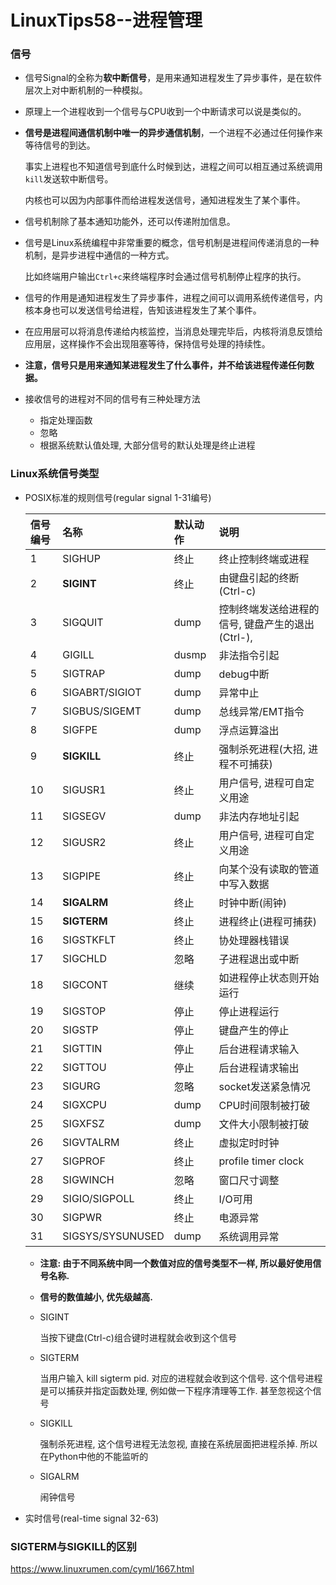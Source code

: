 # LinuxTips58--进程管理

### 信号

+ 信号Signal的全称为**软中断信号**，是用来通知进程发生了异步事件，是在软件层次上对中断机制的一种模拟。

+ 原理上一个进程收到一个信号与CPU收到一个中断请求可以说是类似的。

+ **信号是进程间通信机制中唯一的异步通信机制**，一个进程不必通过任何操作来等待信号的到达。

  事实上进程也不知道信号到底什么时候到达，进程之间可以相互通过系统调用`kill`发送软中断信号。

  内核也可以因为内部事件而给进程发送信号，通知进程发生了某个事件。

+ 信号机制除了基本通知功能外，还可以传递附加信息。

+ 信号是Linux系统编程中非常重要的概念，信号机制是进程间传递消息的一种机制，是异步进程中通信的一种方式。

  比如终端用户输出`Ctrl+c`来终端程序时会通过信号机制停止程序的执行。

+ 信号的作用是通知进程发生了异步事件，进程之间可以调用系统传递信号，内核本身也可以发送信号给进程，告知该进程发生了某个事件。
+ 在应用层可以将消息传递给内核监控，当消息处理完毕后，内核将消息反馈给应用层，这样操作不会出现阻塞等待，保持信号处理的持续性。
+ **注意，信号只是用来通知某进程发生了什么事件，并不给该进程传递任何数据。**
+ 接收信号的进程对不同的信号有三种处理方法
  + 指定处理函数
  + 忽略
  + 根据系统默认值处理, 大部分信号的默认处理是终止进程

### Linux系统信号类型

+ POSIX标准的规则信号(regular signal 1-31编号)

  | 信号编号 | 名称             | 默认动作 | 说明                                              |
  | :------- | :--------------- | :------- | :------------------------------------------------ |
  | 1        | SIGHUP           | 终止     | 终止控制终端或进程                                |
  | 2        | **SIGINT**       | 终止     | 由键盘引起的终断(Ctrl-c)                          |
  | 3        | SIGQUIT          | dump     | 控制终端发送给进程的信号, 键盘产生的退出(Ctrl-\), |
  | 4        | GIGILL           | dusmp    | 非法指令引起                                      |
  | 5        | SIGTRAP          | dump     | debug中断                                         |
  | 6        | SIGABRT/SIGIOT   | dump     | 异常中止                                          |
  | 7        | SIGBUS/SIGEMT    | dump     | 总线异常/EMT指令                                  |
  | 8        | SIGFPE           | dump     | 浮点运算溢出                                      |
  | 9        | **SIGKILL**      | 终止     | 强制杀死进程(大招, 进程不可捕获)                  |
  | 10       | SIGUSR1          | 终止     | 用户信号, 进程可自定义用途                        |
  | 11       | SIGSEGV          | dump     | 非法内存地址引起                                  |
  | 12       | SIGUSR2          | 终止     | 用户信号, 进程可自定义用途                        |
  | 13       | SIGPIPE          | 终止     | 向某个没有读取的管道中写入数据                    |
  | 14       | **SIGALRM**      | 终止     | 时钟中断(闹钟)                                    |
  | 15       | **SIGTERM**      | 终止     | 进程终止(进程可捕获)                              |
  | 16       | SIGSTKFLT        | 终止     | 协处理器栈错误                                    |
  | 17       | SIGCHLD          | 忽略     | 子进程退出或中断                                  |
  | 18       | SIGCONT          | 继续     | 如进程停止状态则开始运行                          |
  | 19       | SIGSTOP          | 停止     | 停止进程运行                                      |
  | 20       | SIGSTP           | 停止     | 键盘产生的停止                                    |
  | 21       | SIGTTIN          | 停止     | 后台进程请求输入                                  |
  | 22       | SIGTTOU          | 停止     | 后台进程请求输出                                  |
  | 23       | SIGURG           | 忽略     | socket发送紧急情况                                |
  | 24       | SIGXCPU          | dump     | CPU时间限制被打破                                 |
  | 25       | SIGXFSZ          | dump     | 文件大小限制被打破                                |
  | 26       | SIGVTALRM        | 终止     | 虚拟定时时钟                                      |
  | 27       | SIGPROF          | 终止     | profile timer clock                               |
  | 28       | SIGWINCH         | 忽略     | 窗口尺寸调整                                      |
  | 29       | SIGIO/SIGPOLL    | 终止     | I/O可用                                           |
  | 30       | SIGPWR           | 终止     | 电源异常                                          |
  | 31       | SIGSYS/SYSUNUSED | dump     | 系统调用异常                                      |

  + **注意: 由于不同系统中同一个数值对应的信号类型不一样, 所以最好使用信号名称.**
  + **信号的数值越小, 优先级越高.**

  + SIGINT

    当按下键盘(Ctrl-c)组合键时进程就会收到这个信号

  + SIGTERM

    当用户输入 kill sigterm pid. 对应的进程就会收到这个信号. 这个信号进程是可以捕获并指定函数处理, 例如做一下程序清理等工作. 甚至忽视这个信号

  + SIGKILL

    强制杀死进程, 这个信号进程无法忽视, 直接在系统层面把进程杀掉. 所以在Python中他的不能监听的

  + SIGALRM

    闹钟信号

+ 实时信号(real-time signal 32-63)

### SIGTERM与SIGKILL的区别

https://www.linuxrumen.com/cyml/1667.html